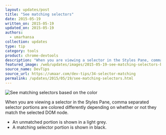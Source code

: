 ```yaml
---
layout: updates/post
title: "See matching selectors"
date: 2015-05-19
written_on: 2015-05-19
updated_on: 2015-05-19
authors:
  - umarhansa
collection: updates
type: tip
category: tools
product: chrome-devtools
description: "When you are viewing a selector in the Styles Pane, comma separated selector portions are colored differently depending on whether or not they match the selected DOM node."
featured_image: /web/updates/images/2015-05-19-see-matching-selectors-based-on-the-color/selector-matching.gif
source_name: DevTips
source_url: https://umaar.com/dev-tips/34-selector-matching
permalink: /updates/2015/05/19/see-matching-selectors.html
---
```

<img src="/web/updates/images/2015-05-19-see-matching-selectors-based-on-the-color/selector-matching.gif" alt="See matching selectors based on the color">

When you are viewing a selector in the Styles Pane, comma separated selector portions are colored differently depending on whether or not they match the selected DOM node.

<ul>
<li>An unmatched portion is shown in a light grey.</li>
<li>A matching selector portion is shown in black.</li>
</ul>
